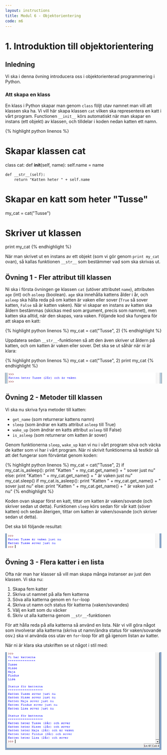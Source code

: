 ```yaml
---
layout: instructions
title: Modul 6 - Objektorientering
code: m6
---
```


# 1. Introduktion till objektorientering

## Inledning

Vi ska i denna övning introducera oss i objektorienterad programmering i Python.

### Att skapa en klass

En klass i Python skapar man genom `class` följt utav namnet man vill att klassen ska ha. Vi vill här skapa klassen `cat` vilken ska representera en katt i vårt program. Functionen `__init__` körs automatiskt när man skapar en instans (ett objekt) av klassen, och tilldelar i koden nedan katten ett namn.

{% highlight python linenos %}
# Skapar klassen cat
class cat:
    def __init__(self, name):
        self.name = name
	
	def __str__(self):
		return "Katten heter " + self.name

# Skapar en katt som heter "Tusse"
my_cat = cat("Tusse")
# Skriver ut klassen
print my_cat
{% endhighlight %}

När man skrivet ut en instans av ett objekt (som vi gör genom `print my_cat` ovan), så kallas funktionen `__str__` som bestämmer vad som ska skrivas ut.

## Övning 1 - Fler attribut till klassen

Ni ska i första övningen ge klassen `cat` (utöver attributet `name`), attributen `age` (int) och `asleep` (boolean). `age` ska innehålla kattens ålder i år, och `asleep` ska hålla reda på om katten är vaken eller sover (`True` så sover katten, `False` så är katten vaken). När vi skapar en instans av katten ska åldern bestämmas (skickas med som argument, precis som namnet), men katten ska alltid, när den skapas, vara vaken. Följande kod ska fungera för att skapa en katt:

{% highlight python linenos %}
my_cat = cat("Tusse", 2)
{% endhighlight %}

Uppdatera sedan `__str__`-funktionen så att den även skriver ut åldern på katten, och om katten är vaken eller sover. Det ska se ut såhär när ni är klara:

{% highlight python linenos %}
my_cat = cat("Tusse", 2)
print my_cat
{% endhighlight %}

![Idle](images/idle.png)

## Övning 2 - Metoder till klassen

Vi ska nu skriva fyra metoder till katten:

- `get_name` (som returnerar kattens namn)
- `sleep` (som ändrar en katts attribut `asleep` till True)
- `wake_up` (som ändrar en katts attribut `asleep` till False)
- `is_asleep` (som returnerar om katten är sover)

Genom funktionerna `sleep`, `wake_up` kan vi nu i vårt program söva och väcka de katter som vi har i vårt program. När ni skrivit funktionerna så testkör så att det fungerar som förväntat genom koden:

{% highlight python linenos %}
my_cat = cat("Tusse", 2)
if my_cat.is_asleep():
    print "Katten " + my_cat.get_name() + " sover just nu"
else:
    print "Katten " + my_cat.get_name() + " är vaken just nu"
my_cat.sleep()
if my_cat.is_asleep():
    print "Katten " + my_cat.get_name() + " sover just nu"
else:
    print "Katten " + my_cat.get_name() + " är vaken just nu"
{% endhighlight %}

Koden ovan skapar först en katt, tittar om katten är vaken/sovande (och skriver sedan ut detta). Funktionen `sleep` körs sedan för vår katt (söver katten) och sedan återigen, tittar om katten är vaken/sovande (och skriver sedan ut detta).

Det ska bli följande resultat:

![Idle](images/idle2.png)

## Övning 3 - Flera katter i en lista

Ofta när man har klasser så vill man skapa många instanser av just den klassen. Vi ska nu:

1) Skapa fem katter
2) Skriva ut namnet på alla fem katterna
3) Söva alla katterna genom en `for`-loop
4) Skriva ut namn och status för katterna (vaken/sovandes)
5) Välj en katt som du väcker
6) Skriv ut alla katterna genom `__str__`-funktionen

För att hålla reda på alla katterna så använd en lista. När vi vill göra något som involverar alla katterna (skriva ut namn/ändra status för vaken/sovande osv.) ska vi använda oss utav en `for`-loop för att gå igenom listan av katter.

När ni är klara ska utskriften se ut något i stil med:

![Idle](images/idle3.png)